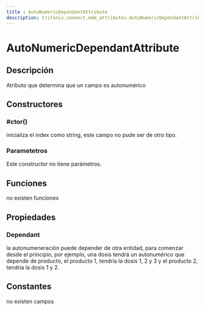 ```yaml
---
title : AutoNumericDependantAttribute
description: trifenix.connect.mdm_attributes.AutoNumericDependantAttribute
---
```




# AutoNumericDependantAttribute

## Descripción
Atributo que determina que un campo es autonumérico
## Constructores

### #ctor()
inicializa el index como string,
este campo no pude ser de otro tipo.
### Parametetros
Este constructor no tiene parámetros.

## Funciones

no existen funciones

## Propiedades

### Dependant
la autonumeneración puede depender de otra entidad, para comenzar desde el principio,
por ejemplo, una dosis tendrá un autonumérico que depende de producto,
el producto 1, tendría  la dosis 1, 2 y 3
y el producto 2, tendría la dosis 1 y 2.
## Constantes
no existen campos

